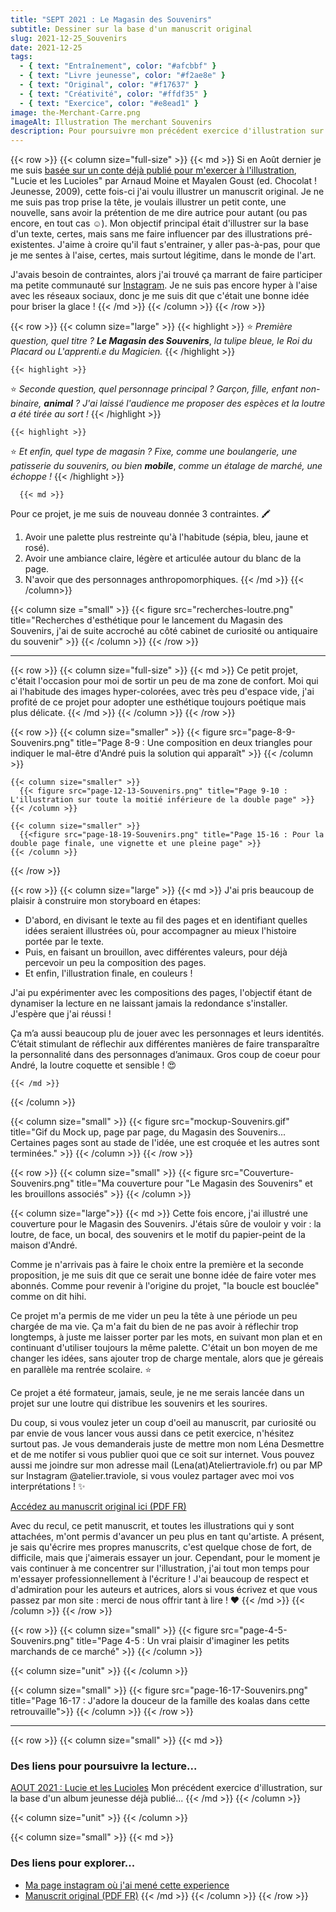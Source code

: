 ```yaml
---
title: "SEPT 2021 : Le Magasin des Souvenirs"
subtitle: Dessiner sur la base d'un manuscrit original
slug: 2021-12-25_Souvenirs
date: 2021-12-25
tags:
  - { text: "Entraînement", color: "#afcbbf" }
  - { text: "Livre jeunesse", color: "#f2ae8e" }
  - { text: "Original", color: "#f17637" }
  - { text: "Créativité", color: "#ffdf35" }
  - { text: "Exercice", color: "#e8ead1" }
image: the-Merchant-Carre.png
imageAlt: Illustration The merchant Souvenirs
description: Pour poursuivre mon précédent exercice d'illustration sur Lucie et les Lucioles, j'ai pris l'initiative d'illustrer un petit manuscrit, fictif cette fois. Avec l'aide de mes abonnés, j'ai créé une nouvelle..
---
```


{{< row >}}
  {{< column size="full-size" >}}
     {{< md >}}
 Si en Août dernier je me suis [basée sur un conte déjà publié pour m'exercer à l'illustration](https://ateliertraviole.fr/fr/blog/2021-12-20_lucie/), "Lucie et les Lucioles" par Arnaud Moine et Mayalen Goust (ed. Chocolat ! Jeunesse, 2009), cette fois-ci j'ai voulu illustrer un manuscrit original. Je ne me suis pas trop prise la tête, je voulais illustrer un petit conte, une nouvelle, sans avoir la prétention de me dire autrice pour autant (ou pas encore, en tout cas ☺️). Mon objectif principal était d'illustrer sur la base d'un texte, certes, mais sans me faire influencer par des illustrations pré-existentes. J'aime à croire qu'il faut s'entrainer, y aller pas-à-pas, pour que je me sentes à l'aise, certes, mais surtout légitime, dans le monde de l'art.

J'avais besoin de contraintes, alors j'ai trouvé ça marrant de faire participer ma petite communauté sur [Instagram](https://www.instagram.com/atelier.traviole/ "Léna Desmettre 🍓 Instagram"). Je ne suis pas encore hyper à l'aise avec les réseaux sociaux, donc je me suis dit que c'était une bonne idée pour briser la glace !
     {{< /md >}}
  {{< /column >}}
{{< /row >}}

{{< row >}}
  {{< column size="large" >}}
    {{< highlight >}}
⭐ *Première question, quel titre ?* ***Le Magasin des Souvenirs***, *la tulipe bleue, le Roi du Placard ou L'apprenti.e du Magicien.*
    {{< /highlight >}}


    {{< highlight >}}
⭐ *Seconde question, quel personnage principal ? Garçon, fille, enfant non-binaire,* ***animal*** *? J'ai laissé l'audience me proposer des espèces et la loutre a été tirée au sort !*
    {{< /highlight >}}


    {{< highlight >}}
⭐ *Et enfin, quel type de magasin ? Fixe, comme une boulangerie, une patisserie du souvenirs, ou bien* ***mobile***, *comme un étalage de marché, une échoppe !*
    {{< /highlight >}}

      {{< md >}}
Pour ce projet, je me suis de nouveau donnée 3 contraintes. 🖍️

1. Avoir une palette plus restreinte qu'à l'habitude (sépia, bleu, jaune et rosé).
2. Avoir une ambiance claire, légère et articulée autour du blanc de la page.
3. N'avoir que des personnages anthropomorphiques.
      {{< /md >}}
  {{< /column>}}

  {{< column size ="small" >}}
    {{< figure src="recherches-loutre.png" title="Recherches d'esthétique pour le lancement du Magasin des Souvenirs, j'ai de suite accroché au côté cabinet de curiosité ou antiquaire du souvenir" >}}
  {{< /column >}}
{{< /row >}}

---

{{< row >}}
  {{< column size="full-size" >}}
    {{< md >}}
Ce petit projet, c'était l'occasion pour moi de sortir un peu de ma zone de confort. Moi qui ai l'habitude des images hyper-colorées, avec très peu d'espace vide, j'ai profité de ce projet pour adopter une esthétique toujours poétique mais plus délicate.
    {{< /md >}}
  {{< /column >}}
{{< /row >}}

{{< row >}}
    {{< column size="smaller" >}}
      {{< figure src="page-8-9-Souvenirs.png" title="Page 8-9 : Une composition en deux triangles pour indiquer le mal-être d'André puis la solution qui apparaît" >}}
    {{< /column >}}

    {{< column size="smaller" >}}
      {{< figure src="page-12-13-Souvenirs.png" title="Page 9-10 : L'illustration sur toute la moitié inférieure de la double page" >}}
    {{< /column >}}

    {{< column size="smaller" >}}
      {{<figure src="page-18-19-Souvenirs.png" title="Page 15-16 : Pour la double page finale, une vignette et une pleine page" >}}
    {{< /column >}}
{{< /row >}}

{{< row >}}
  {{< column size="large" >}}
    {{< md >}}
J'ai pris beaucoup de plaisir à construire mon storyboard en étapes:

- D'abord, en divisant le texte au fil des pages et en identifiant quelles idées seraient illustrées où, pour accompagner au mieux l'histoire portée par le texte.
- Puis, en faisant un brouillon, avec différentes valeurs, pour déjà percevoir un peu la composition des pages.
- Et enfin, l'illustration finale, en couleurs !

J'ai pu expérimenter avec les compositions des pages, l'objectif étant de dynamiser la lecture en ne laissant jamais la redondance s'installer. J'espère que j'ai réussi !

Ça m’a aussi beaucoup plu de jouer avec les personnages et leurs identités. C’était stimulant de réflechir aux différentes manières de faire transparaître la personnalité dans des personnages d’animaux. Gros coup de coeur pour André, la loutre coquette et sensible ! 😍

    {{< /md >}}
  {{< /column >}}

  {{< column size="small" >}}
    {{< figure src="mockup-Souvenirs.gif" title="Gif du Mock up, page par page, du Magasin des Souvenirs... Certaines pages sont au stade de l'idée, une est croquée et les autres sont terminées." >}}
  {{< /column >}}
{{< /row >}}

{{< row >}}
  {{< column size="small" >}}
      {{< figure src="Couverture-Souvenirs.png" title="Ma couverture pour \"Le Magasin des Souvenirs\" et les brouillons associés" >}}
  {{< /column >}}

  {{< column size="large">}}
    {{< md >}}
Cette fois encore, j'ai illustré une couverture pour le Magasin des Souvenirs. J'étais sûre de vouloir y voir : la loutre, de face, un bocal, des souvenirs et le motif du papier-peint de la maison d'André.

Comme je n'arrivais pas à faire le choix entre la première et la seconde proposition, je me suis dit que ce serait une bonne idée de faire voter mes abonnés. Comme pour revenir à l'origine du projet, "la boucle est bouclée" comme on dit hihi.

Ce projet m'a permis de me vider un peu la tête à une période un peu chargée de ma vie. Ça m'a fait du bien de ne pas avoir à réflechir trop longtemps, à juste me laisser porter par les mots, en suivant mon plan et en continuant d'utiliser toujours la même palette. C'était un bon moyen de me changer les idées, sans ajouter trop de charge mentale, alors que je géreais en parallèle ma rentrée scolaire. ⭐

Ce projet a été formateur, jamais, seule, je ne me serais lancée dans un projet sur une loutre qui distribue les souvenirs et les sourires.

Du coup, si vous voulez jeter un coup d'oeil au manuscrit, par curiosité ou par envie de vous lancer vous aussi dans ce petit exercice, n'hésitez surtout pas. Je vous demanderais juste de mettre mon nom Léna Desmettre et de me notifer si vous publier quoi que ce soit sur internet. Vous pouvez aussi me joindre sur mon adresse mail (Lena(at)Ateliertraviole.fr) ou par MP sur Instagram \@atelier.traviole, si vous voulez partager avec moi vos interprétations ! ✨

[Accédez au manuscrit original ici (PDF FR)](MANUSCRIT-Le-Magasin-des-souvenirs.pdf)

Avec du recul, ce petit manuscrit, et toutes les illustrations qui y sont attachées, m'ont permis d'avancer un peu plus en tant qu'artiste. A présent, je sais qu'écrire mes propres manuscrits, c'est quelque chose de fort, de difficile, mais que j'aimerais essayer un jour. Cependant, pour le moment je vais continuer à me concentrer sur l'illustration, j'ai tout mon temps pour m'essayer professionnellement à l'écriture !
J'ai beaucoup de respect et d'admiration pour les auteurs et autrices, alors si vous écrivez et que vous passez par mon site : merci de nous offrir tant à lire ! ♥️
    {{< /md >}}
  {{< /column >}}
{{< /row >}}

{{< row >}}
  {{< column size="small" >}}
    {{< figure src="page-4-5-Souvenirs.png" title="Page 4-5 : Un vrai plaisir d'imaginer les petits marchands de ce marché" >}}
  {{< /column >}}

  {{< column size="unit" >}}
  {{< /column >}}

  {{< column size="small" >}}
    {{< figure src="page-16-17-Souvenirs.png" title="Page 16-17 : J'adore la douceur de la famille des koalas dans cette retrouvaille">}}
  {{< /column >}}
{{< /row >}}
___
{{< row >}}
  {{< column size="small" >}}
    {{< md >}}
### Des liens pour poursuivre la lecture...

[AOUT 2021 : Lucie et les Lucioles](https://ateliertraviole.fr/fr/blog/2021-12-20_lucie/)
Mon précédent exercice d'illustration, sur la base d'un album jeunesse déjà publié...
    {{< /md >}}
  {{< /column >}}

  {{< column size="unit" >}}
  {{< /column >}}

  {{< column size="small" >}}
    {{< md >}}
### Des liens pour explorer...

- [Ma page instagram où j'ai mené cette experience](https://www.instagram.com/atelier.traviole/)
- [Manuscrit original (PDF FR)](MANUSCRIT-Le-Magasin-des-souvenirs.pdf)
    {{< /md >}}
  {{< /column >}}
{{< /row >}}
